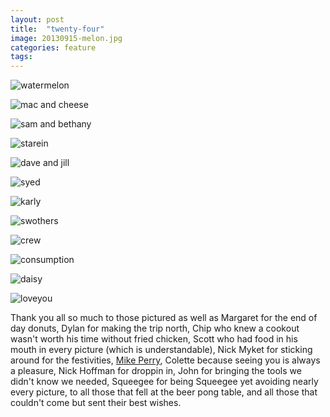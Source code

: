 ```yaml
---
layout: post
title:  "twenty-four"
image: 20130915-melon.jpg
categories: feature
tags:
---
```


![watermelon][1]

![mac and cheese][2]

![sam and bethany][3]

![starein][4]

![dave and jill][5]

![syed][6]

![karly][7]

![swothers][8]

![crew][9]

![consumption][10]

![daisy][11]

![loveyou][12]

Thank you all so much to those pictured as well as Margaret for the end of day donuts, Dylan for making the trip north, Chip who knew a cookout wasn't worth his time without fried chicken, Scott who had food in his mouth in every picture (which is understandable), Nick Myket for sticking around for the festivities, [Mike Perry](/images/20130915-terry.gif), Colette because seeing you is always a pleasure, Nick Hoffman for droppin in, John for bringing the tools we didn't know we needed, Squeegee for being Squeegee yet avoiding nearly every picture, to all those that fell at the beer pong table, and all those that couldn't come but sent their best wishes.


[1]: http://stevenja.co/bs/images/20130915-melon.jpg "no seeds"
[2]: http://stevenja.co/bs/images/20130915-macandcheese.jpg "cheesin'"
[3]: http://stevenja.co/bs/images/20130915-samanthany.jpg "<3"
[4]: http://stevenja.co/bs/images/20130915-starein.gif "caught blake starin'"
[5]: http://stevenja.co/bs/images/20130915-davejill.jpg "I agree dave!"
[6]: http://stevenja.co/bs/images/20130915-syed.gif "majestic"
[7]: http://stevenja.co/bs/images/20130915-karly.jpg "so mysterious"
[8]: http://stevenja.co/bs/images/20130915-swothers.gif "wait for it"
[9]: http://stevenja.co/bs/images/20130915-crew.jpg "manny scared"
[10]: http://stevenja.co/bs/images/20130915-consumption.gif "slow down tj"
[11]: http://stevenja.co/bs/images/20130915-daisy.jpg "hey daisy"
[12]: http://stevenja.co/bs/images/20130915-loveyou.gif "love you all like these baby pickles.  oops."
